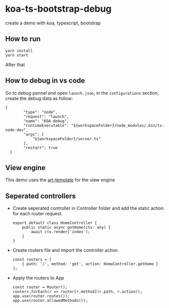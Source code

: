 # koa-ts-bootstrap-debug
create a demo with koa, typescript, bootstrap

## How to run
```
yarn install
yarn start
```
After that

## How to debug in vs code
Go to debug pannel and open `launch.json`, in the `configurations` section, create the debug data as follow:
```
{
        "type": "node",
        "request": "launch",
        "name": "KOA debug",
        "runtimeExecutable": "${workspaceFolder}/node_modules/.bin/ts-node-dev",
        "args": [
            "${workspaceFolder}/server.ts"
        ],
        "restart": true
  }
```
## View engine
This demo uses the [art-template](https://github.com/aui/art-template) for the view engine

## Seperated controllers
- Create seperated controller in Controller folder
  and add the static action for each router request.

    ```
    export default class HomeController {
        public static async getHome(ctx: any) {
            await ctx.render('index');
        }
    }
    ```

- Create routers file and import the controller action

    ```
    const routers = [
        { path: '/', method: 'get', action: HomeController.getHome }
    ];
    ```

- Apply the routers to App
    ```
    const router = Router();
    routers.forEach(r => router[r.method](r.path, r.action));
    app.use(router.routes());
    app.use(router.allowedMethods());
    ```



